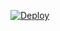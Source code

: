  [![Deploy](https://www.herokucdn.com/deploy/button.png)](https://dashboard.heroku.com/new?template=https://github.com/jufeud/yellow)
